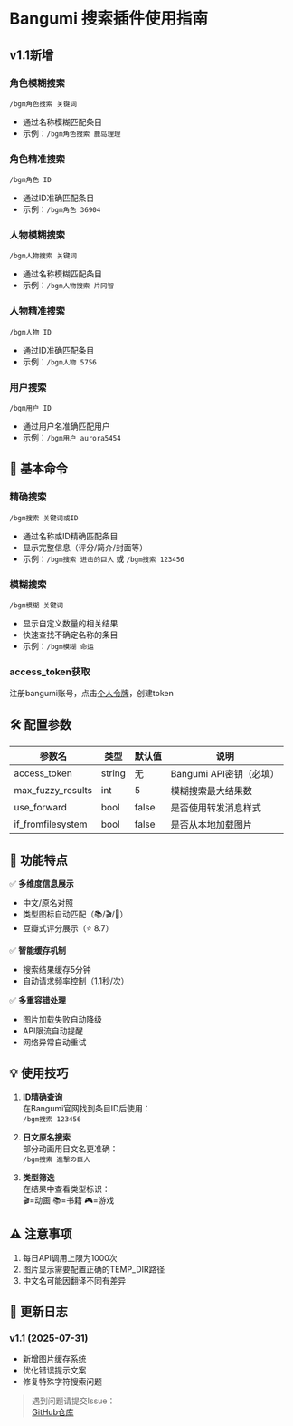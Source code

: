# Bangumi 搜索插件使用指南

## v1.1新增

### 角色模糊搜索
`/bgm角色搜索 关键词`

- 通过名称模糊匹配条目
- 示例：`/bgm角色搜索 鹿岛理理` 

### 角色精准搜索
`/bgm角色 ID`

- 通过ID准确匹配条目
- 示例：`/bgm角色 36904` 

### 人物模糊搜索
`/bgm人物搜索 关键词`

- 通过名称模糊匹配条目
- 示例：`/bgm人物搜索 片冈智` 

### 人物精准搜索
`/bgm人物 ID`

- 通过ID准确匹配条目
- 示例：`/bgm人物 5756` 

### 用户搜索
`/bgm用户 ID`

- 通过用户名准确匹配用户
- 示例：`/bgm用户 aurora5454` 

## 📌 基本命令

### 精确搜索
`/bgm搜索 关键词或ID`

- 通过名称或ID精确匹配条目
- 显示完整信息（评分/简介/封面等）
- 示例：`/bgm搜索 进击的巨人` 或 `/bgm搜索 123456`

### 模糊搜索
`/bgm模糊 关键词`

- 显示自定义数量的相关结果
- 快速查找不确定名称的条目
- 示例：`/bgm模糊 命运`

### access_token获取

注册bangumi账号，点击[个人令牌](https://next.bgm.tv/demo/access-token/create)，创建token

## 🛠️ 配置参数

| 参数名 | 类型 | 默认值 | 说明 |
|--------|------|--------|------|
| access_token | string | 无 | Bangumi API密钥（必填） |
| max_fuzzy_results | int | 5 | 模糊搜索最大结果数 |
| use_forward | bool | false | 是否使用转发消息样式 |
| if_fromfilesystem | bool | false | 是否从本地加载图片 |

## 🌟 功能特点

✅ **多维度信息展示**
- 中文/原名对照
- 类型图标自动匹配（📚/🎬/🎵）
- 豆瓣式评分展示（⭐ 8.7）

✅ **智能缓存机制**
- 搜索结果缓存5分钟
- 自动请求频率控制（1.1秒/次）

✅ **多重容错处理**
- 图片加载失败自动降级
- API限流自动提醒
- 网络异常自动重试

## 💡 使用技巧

1. **ID精确查询**  
   在Bangumi官网找到条目ID后使用：  
   `/bgm搜索 123456`

2. **日文原名搜索**  
   部分动画用日文名更准确：  
   `/bgm搜索 進撃の巨人`

3. **类型筛选**  
   在结果中查看类型标识：  
   🎬=动画 📚=书籍 🎮=游戏

## ⚠️ 注意事项

1. 每日API调用上限为1000次
2. 图片显示需要配置正确的TEMP_DIR路径
3. 中文名可能因翻译不同有差异

## 🔄 更新日志

### v1.1 (2025-07-31)
- 新增图片缓存系统
- 优化错误提示文案
- 修复特殊字符搜索问题

> 遇到问题请提交Issue：  
> [GitHub仓库](https://github.com/Amatsutsumi/astrbot_plugin_bangumi)
